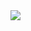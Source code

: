 
<a href="https://portal.azure.com/#create/Microsoft.Template/uri/https%3A%2F%2Fraw.githubusercontent.com%2FMrSharpBones%2FMDTI%2Frefs%2Fheads%2Fmain%2FMDTI%2520Actor%2520Lookup%2FFunction%2520App%2Fazuredeploy.json" target="_blank">
  <img src="https://aka.ms/deploytoazurebutton"/>
</a>
